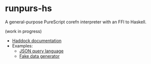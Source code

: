 # runpurs-hs

A general-purpose PureScript corefn interpreter with an FFI to Haskell.

(work in progress)

- [Haddock documentation](http://functorial.com/runpurs-hs/index.html)
- Examples:
  - [JSON query language](examples/query-json)
  - [Fake data generator](examples/fake-data)

